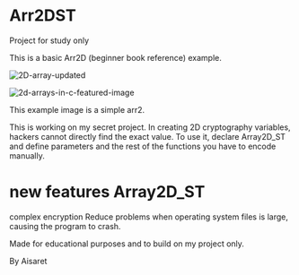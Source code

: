 # Arr2DST
Project for study only

This is a basic Arr2D (beginner book reference) example.

![2D-array-updated](https://user-images.githubusercontent.com/50279017/149010661-6e62741f-947f-40eb-a7cd-a8ffab80f5ae.png)

![2d-arrays-in-c-featured-image](https://user-images.githubusercontent.com/50279017/149013863-76c9c555-d1d2-4a4a-90ed-c41de642becc.jpg)

This example image is a simple arr2.

This is working on my secret project. In creating 2D cryptography variables, hackers cannot directly find the exact value.
To use it, declare Array2D_ST and define parameters and the rest of the functions you have to encode manually.

# new features Array2D_ST
 complex encryption
 Reduce problems when operating system files is large, causing the program to crash.
 
Made for educational purposes and to build on my project only.

By Aisaret
